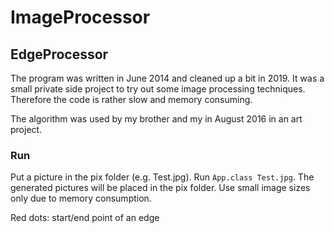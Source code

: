 # ImageProcessor

## EdgeProcessor

The program was written in June 2014 and cleaned up a bit in 2019. It was a small private side project to try out some image processing techniques. Therefore the code is rather slow and memory consuming.

The algorithm was used by my brother and my in August 2016 in an art project.


### Run
Put a picture in the pix folder (e.g. Test.jpg). Run ``App.class Test.jpg``.
The generated pictures will be placed in the pix folder.
Use small image sizes only due to memory consumption.

Red dots: start/end point of an edge